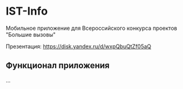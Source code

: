 # IST-Info
Мобильное приложение для Всероссийского конкурса проектов "Большие вызовы"

Презентация: https://disk.yandex.ru/d/wxpQbuQtZf05aQ
## Функционал приложения
...
